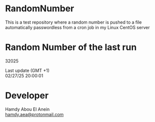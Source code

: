 # RandomNumber    
This is a test repository where a random number is pushed to a file automatically passwordless from a cron job in my Linux CentOS server    
# Random Number of the last run   
32025
      
Last update (GMT +1)    
02/27/25 20:00:01
# Developer    
Hamdy Abou El Anein   
hamdy.aea@protonmail.com
